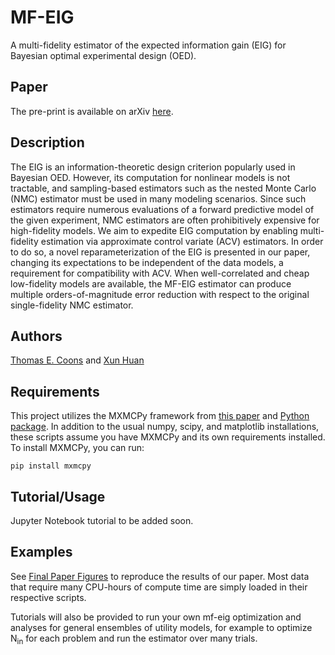 # MF-EIG
A multi-fidelity estimator of the expected information gain (EIG) for Bayesian optimal experimental design (OED).

## Paper
The pre-print is available on arXiv [here](https://arxiv.org/abs/2501.10845).

## Description
The EIG is an information-theoretic design criterion popularly used in Bayesian OED. However, its computation for nonlinear models is not tractable, and sampling-based estimators such as the nested Monte Carlo (NMC) estimator must be used in many modeling scenarios. Since such estimators require numerous evaluations of a forward predictive model of the given experiment, NMC estimators are often prohibitively expensive for high-fidelity models. We aim to expedite EIG computation by enabling multi-fidelity estimation via approximate control variate (ACV) estimators. In order to do so, a novel reparameterization of the EIG is presented in our paper, changing its expectations to be independent of the data models, a requirement for compatibility with ACV. When well-correlated and cheap low-fidelity models are available, the MF-EIG estimator can produce multiple orders-of-magnitude error reduction with respect to the original single-fidelity NMC estimator.

## Authors
[Thomas E. Coons](https://sites.google.com/umich.edu/tcoons/home) and [Xun Huan](https://uq.engin.umich.edu/)

## Requirements
This project utilizes the MXMCPy framework from [this paper](https://www.sciencedirect.com/science/article/pii/S0021999121007774) and [Python package](https://github.com/nasa/MXMCPy). In addition to the usual numpy, scipy, and matplotlib installations, these scripts assume you have MXMCPy and its own requirements installed. To install MXMCPy, you can run:
```
pip install mxmcpy
```

## Tutorial/Usage
Jupyter Notebook tutorial to be added soon.

## Examples
See [Final Paper Figures](https://github.com/tcoonsUM/mf-eig/tree/main/Final%20Paper%20Figures) to reproduce the results of our paper. Most data that require many CPU-hours of compute time are simply loaded in their respective scripts.

Tutorials will also be provided to run your own mf-eig optimization and analyses for general ensembles of utility models, for example to optimize $\text{N}_{\text{in}}$ for each problem and run the estimator over many trials.
